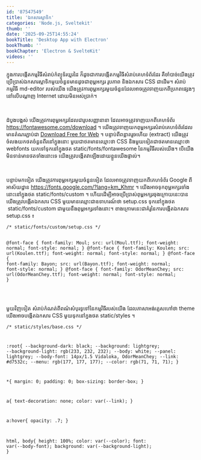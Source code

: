 ```yaml
---
id: '87547549'
title: 'ឯកសារ​ស្តាទិក'
categories: 'Node.js, Sveltekit'
thumb: ''
date: '2025-09-25T14:55:24'
bookTitle: 'Desktop App with Electron'
bookThumb: ''
bookChapter: 'Electron & SvelteKit'
videos: ''
---
```

<p>ក្នុង​ការបង្កើត​កម្មវិធី​សំរាប់​កំព្យូទ័រ​យួរ​ដៃ ក៏​ដូច​ជា​ការបង្កើត​កម្មវិធី​សំរាប់​គេហទំព័រ​ដែរ គឺ​ចាំបាច់​​យើង​ត្រូវ​ប្រើប្រាស់​ឯកសារ​ស្តាទិក​មួយ​ចំនួន​មាន​ដូច​ជា​ពុម្ព​អក្សរ រូបភាព និង​ឯកសារ CSS ជា​ដើម​។ សំរាប់​កម្មវិធី md-editor របស់​យើង យើង​ត្រូវការ​ពុម្ព​អក្សរ​មួយ​ចំនួន​​ដែល​អាច​ត្រូវ​ទាញ​យក​ពី​ប្រភព​ផ្សេង​ៗ​នៅ​លើ​បណ្តាញ Internet ដោយ​មិន​អស់​ប្រាក់។&nbsp;</p><p>&nbsp;</p><p>ដំបូង​បង្អស់ យើង​ត្រូវការ​ពុម្ព​អក្សរ​ដែលជា​​រូប​សញ្ញា​នានា ដែល​អាច​ត្រូវ​ទាញ​យក​ពី​គេហទំព័រ <a href="https://fontawesome.com/download">https://fontawesome.com/download</a> ។ យើង​ត្រូវ​ទាញ​យក​ពុម្ព​អក្សរ​សំរាប់​គេហទំព័រ​ដែល​មាន​តំណរភ្ជាប់​ជា <a href="https://use.fontawesome.com/releases/v7.0.1/fontawesome-free-7.0.1-web.zip?_gl=1*1tjedpk*_ga*MTY5MDc3MjI1LjE3NTg3ODc3MDA.*_ga_BPMS41FJD2*czE3NTg3ODc2OTkkbzEkZzEkdDE3NTg3ODc3MDEkajU4JGwwJGgw">Download Free for Web</a> ។ បន្ទាប់​ពី​ពន្លាត​រួច​ហើយ (extract) យើង​ត្រូវ​ចំលង​យក​ថត​ចំនួន​ពីរ​នៅ​ក្នុង​នោះ​ មួយ​ជា​ថត​មាន​ឈ្មោះ​ថា CSS និង​មួយ​ទៀត​ជា​ថត​មាន​ឈ្មោះ​ថា webfonts យក​ទៅ​ទុក​នៅ​ក្នុង​ថត static/fonts/fontawesome នៃ​​កម្មវិធី​របស់​យើង​។ បើ​យើង​មិន​ទាន់​មាន​ថត​ទាំងនោះ​ទេ យើង​ត្រូវ​បង្កើត​វា​ឡើង​​ដោយ​ខ្លួន​យើង​ផ្ទាល់​។</p><p>&nbsp;</p><p>បន្ទាប់​មក​ទៀត យើង​ត្រូវការ​ពុម្ព​អក្សរ​មួយ​ចំនួន​ទៀត ដែល​​អាច​ត្រូវ​ទាញ​យក​ពី​គេហទំព័រ Google ពី​អាស័យដ្ឋាន <a href="https://fonts.google.com/?lang=km_Khmr">https://fonts.google.com/?lang=km_Khmr</a> ។ យើង​អាច​ទុក​ពុម្ព​អក្សរ​ទាំងនោះ​នៅ​ក្នុង​ថត static/fonts/custom ។ ហើយ​ដើម្បី​អាច​ប្រើប្រាស់​ពុម្ព​អក្សរ​ចុង​ក្រោយ​នេះ​បាន​ យើង​ត្រូវ​បង្កើត​ឯកសារ CSS មួយមាន​ឈ្មោះ​ជា​ឧទាហរណ៍​ថា setup.css ទុក​នៅ​ក្នុង​ថត &nbsp;static/fonts/custom ​ជាមួយ​នឹង​ពុម្ព​អក្សរ​ទាំងនោះ​។ ខាង​​ក្រោម​នេះ​ជា​គំរូ​នៃ​ការ​បង្កើត​ឯកសារ setup.css ៖</p><pre><code class="css">/* static/fonts/custom/setup.css */

@font-face {
  font-family: Moul;
  src: url(Moul.ttf);
  font-weight: normal;
  font-style: normal;
}
@font-face {
  font-family: Koulen;
  src: url(Koulen.ttf);
  font-weight: normal;
  font-style: normal;
}
@font-face {
  font-family: Bayon;
  src: url(Bayon.ttf);
  font-weight: normal;
  font-style: normal;
}
@font-face {
  font-family: OdorMeanChey;
  src: url(OdorMeanChey.ttf);
  font-weight: normal;
  font-style: normal;
}</code></pre><p>&nbsp;</p><p>មួយវិញទៀត សំរាប់​កំណត់​ពី​​ពណ៌សំបុរ​ទូទៅ​​នៃ​កម្មវិធី​របស់​យើង ដែល​ភាសា​អង់គ្លេស​ហៅ​ថា theme យើង​អាច​បង្កើត​ឯកសារ CSS មួយ​ទុក​នៅ​ក្នង​ថត static/styles ។</p><pre><code class="css">/* static/styles/base.css */

:root{
    --background-dark: black;
    --background: lightgrey;
    --background-light: rgb(233, 232, 232);
    --body: white;
    --panel: lightgrey;
    --body-font: 14px/1.5 Vidaloka, OdorMeanChey;
    --link: #d7532c;
    --menu: rgb(177, 177, 177);
    --color: rgb(71, 71, 71);
}
  
*{
    margin: 0;
    padding: 0;
    box-sizing: border-box;
}

a{
    text-decoration: none;
    color: var(--link);
}

a:hover{
    opacity: .7;
}
  
html, body{
    height: 100%;
    color: var(--color);
    font: var(--body-font);
    background: var(--background-light);
}</code></pre>